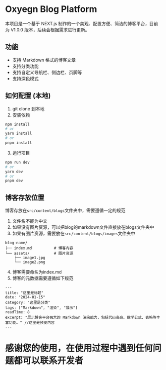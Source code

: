 # Oxyegn Blog Platform
本项目是一个基于 NEXT.js 制作的一个美观、配置方便、简洁的博客平台，目前为 V1.0.0 版本，后续会根据需求进行更新。

## 功能
- 支持 Markdown 格式的博客文章
- 支持分类功能
- 支持自定义导航栏、侧边栏、页脚等
- 支持深色模式

## 如何配置 (本地)
1. git clone 到本地
2. 安装依赖
```bash
npm install
# or
yarn install
# or
pnpm install
```
3. 运行项目
```bash
npm run dev
# or
yarn dev
# or
pnpm dev
```
## 博客存放位置
博客存放在`src/content/blogs`文件夹中，需要遵循一定的规范
1. 文件名不能为中文
2. 如果没有图片资源，可以把blog的markdown文件直接放在blogs文件夹中
3. 如果有图片资源，需要放在`src/content/blogs/images`文件夹中
```text
blog-name/
├── index.md          # 博客内容
└── assets/           # 图片资源
    ├── image1.jpg
    └── image2.png
```
4. 博客需要命名为index.md
5. 博客的元数据需要遵循如下规范
```text
---
title: "这里是标题"
date: "2024-01-15"
category: "这里是分类"
tags: ["Markdown", "渲染", "展示"]
readTime: 8
excerpt: "展示博客平台强大的 Markdown 渲染能力，包括代码高亮、数学公式、表格等丰富功能。" //这里是预览内容
---
```
# 感谢您的使用，在使用过程中遇到任何问题都可以联系开发者